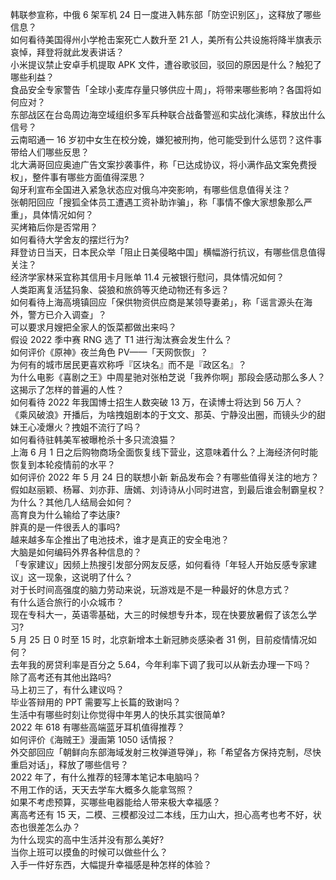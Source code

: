 韩联参宣称，中俄 6 架军机 24 日一度进入韩东部「防空识别区」，这释放了哪些信息？  
如何看待美国得州小学枪击案死亡人数升至 21 人，美所有公共设施将降半旗表示哀悼，拜登将就此发表讲话？  
小米提议禁止安卓手机提取 APK 文件，遭谷歌驳回，驳回的原因是什么？触犯了哪些利益？  
食品安全专家警告「全球小麦库存量只够供应十周」，将带来哪些影响？各国将如何应对？  
东部战区在台岛周边海空域组织多军兵种联合战备警巡和实战化演练，释放出什么信号？  
云南昭通一 16 岁初中女生在校分娩，嫌犯被刑拘，他可能受到什么惩罚？这件事带给人们哪些反思？  
北大满哥回应奥迪广告文案抄袭事件，称「已达成协议，将小满作品文案免费授权」，整件事有哪些方面值得深思？  
匈牙利宣布全国进入紧急状态应对俄乌冲突影响，有哪些信息值得关注？  
张朝阳回应「搜狐全体员工遭遇工资补助诈骗」，称「事情不像大家想象那么严重」，具体情况如何？  
买烤箱后你是否常用？  
如何看待大学舍友的摆烂行为?  
拜登访日当天，日本民众举「阻止日美侵略中国」横幅游行抗议，有哪些信息值得关注？  
经济学家林采宜称其信用卡月账单 11.4 元被银行慰问，具体情况如何？  
人类距离复活猛犸象、袋狼和旅鸽等灭绝动物还有多远？  
如何看待上海高境镇回应「保供物资供应商是某领导妻弟」，称「谣言源头在海外，警方已介入调查」？  
可以要求月嫂把全家人的饭菜都做出来吗？  
假设 2022 季中赛 RNG 选了 T1 进行淘汰赛会发生什么？  
如何评价《原神》夜兰角色 PV——「天网恢恢」？  
为何有的城市居民更喜欢称呼『区块名』而不是『政区名』？  
为什么电影《喜剧之王》中周星驰对张柏芝说「我养你啊」那段会感动那么多人？这揭示了怎样的普遍的人性？  
如何看待 2022 年我国博士招生人数突破 13 万，在读博士将达到 56 万人？  
《乘风破浪》开播后，为啥拽姐剧本的于文文、那英、宁静没出圈，而镜头少的甜妹王心凌爆火？拽姐不流行了吗？  
如何看待驻韩美军被曝枪杀十多只流浪猫？  
上海 6 月 1 日之后购物商场全面恢复线下营业，这意味着什么？上海经济何时能恢复到本轮疫情前的水平？  
如何评价 2022 年 5 月 24 日的联想小新 新品发布会？有哪些值得关注的地方？  
假如赵丽颖、杨幂、刘亦菲、唐嫣、刘诗诗从小同时进宫，到最后谁会制霸皇权？为什么？其他几人结局会如何？  
高育良为什么输给了李达康?  
胖真的是一件很丢人的事吗?  
越来越多车企推出了电池技术，谁才是真正的安全电池？  
大脑是如何编码外界各种信息的？  
「专家建议」因频上热搜引发部分网友反感，如何看待「年轻人开始反感专家建议」这一现象，这说明了什么？  
对于长时间高强度的脑力劳动来说，玩游戏是不是一种最好的休息方式？  
有什么适合旅行的小众城市？  
现在专科大一，英语零基础，大三的时候想专升本，现在快要放暑假了该怎么学习?  
5 月 25 日 0 时至 15 时，北京新增本土新冠肺炎感染者 31 例，目前疫情情况如何？  
去年我的房贷利率是百分之 5.64，今年利率下调了我可以从新去办理一下吗？  
除了高考还有其他出路吗?  
马上初三了，有什么建议吗？  
毕业答辩用的 PPT 需要写上长篇的致谢吗？  
生活中有哪些时刻让你觉得中年男人的快乐其实很简单?  
2022 年 618 有哪些高端蓝牙耳机值得推荐？  
如何评价《海贼王》漫画第 1050 话情报？  
外交部回应「朝鲜向东部海域发射三枚弹道导弹」，称「希望各方保持克制，尽快重启对话」，释放了哪些信号？  
2022 年了，有什么推荐的轻薄本笔记本电脑吗？  
不用工作的话，天天去学车大概多久能拿驾照？  
如果不考虑预算，买哪些电器能给人带来极大幸福感？  
离高考还有 15 天，二模、三模都没过二本线，压力山大，担心高考也考不好，状态也很差怎么办？  
为什么现实的高中生活并没有那么美好?  
当你上班可以摸鱼的时候可以做些什么？  
入手一件好东西，大幅提升幸福感是种怎样的体验？  

